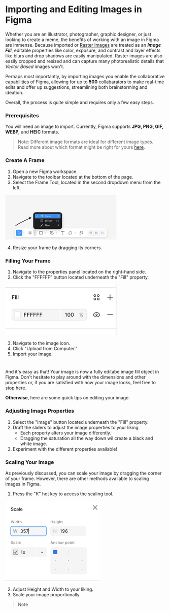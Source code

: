 # Importing and Editing Images in Figma ##

Whether you are an illustrator, photographer, graphic designer, or just looking to create a meme, the benefits of working with an image in Figma are immense. Because imported or [Raster Images](https://shorthand.com/the-craft/raster-images/index.html) are treated as an ***Image Fill***, editable properties like color, exposure, and contrast and layer effects like blurs and drop shadows are easily manipulated. Raster images are also easily cropped and resized and can capture many photorealistic details that *Vector Based* images won't.

Perhaps most importantly, by importing images you enable the collaborative capabilities of Figma, allowing for up to **500** collabarators to make real-time edits and offer up suggestions, streamlining both brainstorming and ideation.

Overall, the process is quite simple and requires only a few easy steps.

### Prerequisites ###
You will need an image to import. Currently, Figma supports **JPG, PNG, GIF, WEBP,** and **HEIC** formats.
> Note: Different image formats are ideal for different image types. Read more about which format might be right for yours [here](https://developer.mozilla.org/en-US/docs/Web/Media/Guides/Formats/Image_types).


### Create A Frame ##
1. Open a new Figma workspace.
2. Navigate to the toolbar located at the bottom of the page.
3. Select the Frame Tool, located in the second dropdown menu from the left.

<img src="assets/images/screenshots/Frame_Toolbar.png" alt="Alt text" style="width: 350px">

4. Resize your frame by dragging its corners.

### Filling Your Frame ###
1. Navigate to the properties panel located on the right-hand side.
2. Click the "FFFFFF" button located underneath the "Fill" property.

<img src="assets/images/screenshots/Properties Panel.png" alt="Alt text" style="width: 350px">

3. Navigate to the image icon.
4. Click "Upload from Computer."
5. Import your Image.  
#
And it's easy as that! Your image is now a fully editabe image fill object in Figma. Don't hesitate to play around with the dimensions and other properties or, if you are satisfied with how your image looks, feel free to stop here. 

**Otherwise**, here are some quick tips on editing your image.

### Adjusting Image Properties ###
1. Select the "Image" button located underneath the "Fill" property.
2. Draft the sliders to adjust the image properties to your liking.
    - Each property alters your image differently.
    - Dragging the saturation all the way down wil create a black and white image.
3. Experiment with the different properties available!

### Scaling Your Image ###
As previously discussed, you can scale your image by dragging the corner of your frame. However, there are other methods available to scaling images in Figma.
1. Press the "K" hot key to access the scaling tool.

<img src="assets/images/screenshots/Scale Tool.png" alt="Alt text" style="width: 300px">

2. Adjust Height and Width to your liking.
3. Scale your image proportionally.
> Note
























